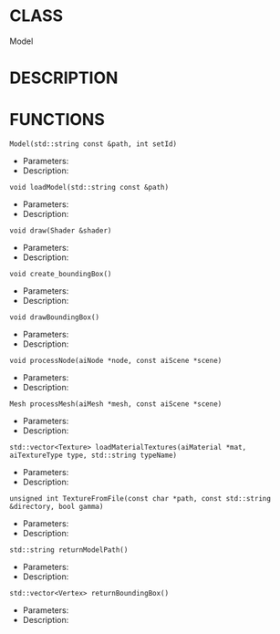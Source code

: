 # CLASS
Model

# DESCRIPTION

# FUNCTIONS
`Model(std::string const &path, int setId)`
- Parameters:
- Description: 

`void loadModel(std::string const &path)`
- Parameters:
- Description: 

`void draw(Shader &shader)`
- Parameters:
- Description: 

`void create_boundingBox()`
- Parameters:
- Description: 

`void drawBoundingBox()`
- Parameters:
- Description: 

`void processNode(aiNode *node, const aiScene *scene)`
- Parameters:
- Description: 

`Mesh processMesh(aiMesh *mesh, const aiScene *scene)`
- Parameters:
- Description: 

`std::vector<Texture> loadMaterialTextures(aiMaterial *mat, aiTextureType type, std::string typeName)`
- Parameters:
- Description: 

`unsigned int TextureFromFile(const char *path, const std::string &directory, bool gamma)`
- Parameters:
- Description: 

`std::string returnModelPath()`
- Parameters:
- Description: 

`std::vector<Vertex> returnBoundingBox()`
- Parameters:
- Description: 